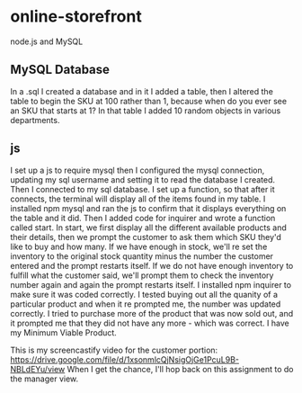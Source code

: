 # online-storefront
node.js and MySQL
## MySQL Database
In a .sql I created a database and in it I added a table, then I altered the table to begin the SKU at 100 rather than 1, because when do you ever see an SKU that starts at 1? 
In that table I added 10 random objects in various departments. 
## js
I set up a js to require mysql then I configured the mysql connection, updating my sql username and setting it to read the database I created. 
Then I connected to my sql database. I set up a function, so that after it connects, the terminal will display all of the items found in my table. 
I installed npm mysql and ran the js to confirm that it displays everything on the table and it did. 
Then I added code for inquirer and wrote a function called start. In start, we first display all the different available products and their details, then we prompt the customer to ask them which SKU they'd like to buy and how many. If we have enough in stock, we'll re set the inventory to the original stock quantity minus the number the customer entered and the prompt restarts itself. If we do not have enough inventory to fulfill what the customer said, we'll prompt them to check the inventory number again and again the prompt restarts itself. I installed npm inquirer to make sure it was coded correctly.
I tested buying out all the quanity of a particular product and when it re prompted me, the number was updated correctly. I tried to purchase more of the product that was now sold out, and it prompted me that they did not have any more - which was correct. 
I have my Minimum Viable Product. 

This is my screencastify video for the customer portion: https://drive.google.com/file/d/1xsonmlcQjNsigOjGe1PcuL9B-NBLdEYu/view
When I get the chance, I'll hop back on this assignment to do the manager view. 
